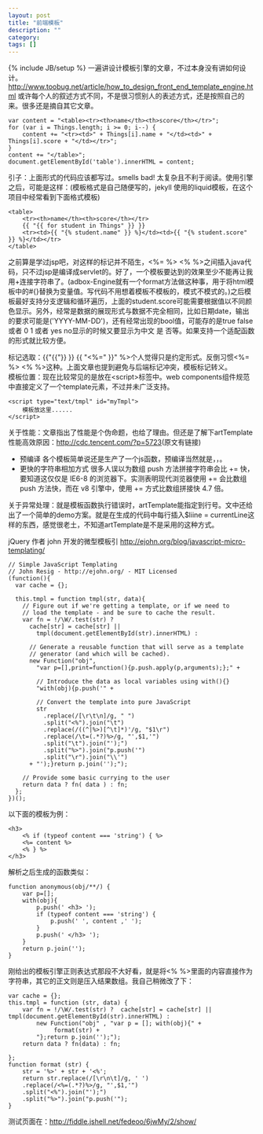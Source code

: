 ```yaml
---
layout: post
title: "前端模板"
description: ""
category: 
tags: []
---
```

{% include JB/setup %}
一遍讲设计模板引擎的文章，不过本身没有讲如何设计。
<http://www.toobug.net/article/how_to_design_front_end_template_engine.html>
或许每个人的叙述方式不同，不是很习惯别人的表述方式，还是按照自己的来。很多还是摘自其它文章。

    var content = "<table><tr><th>name</th><th>score</th></tr>";
    for (var i = Things.length; i >= 0; i--) {
        content += "<tr><td>" + Things[i].name + "</td><td>" + Things[i].score + "</td></tr>";
    }
    content += "</table>";
    document.getElementById('table').innerHTML = content;

引子：上面形式的代码应该都写过。smells bad! 太复杂且不利于阅读。使用引擎之后，可能是这样：(模板格式是自己随便写的，jekyll 使用的liquid模板，在这个项目中经常看到下面格式模板)

    <table>
        <tr><th>name</th><th>score</th></tr>
        {{ "{{ for student in Things" }} }}
        <tr><td>{{ "{% student.name" }} %}</td><td>{{ "{% student.score" }} %}</td></tr>
    </table>

之前算是学过jsp吧，对这样的标记并不陌生，<%= %> <% %>之间插入java代码，只不过jsp是编译成servlet的。好了，一个模板要达到的效果至少不能再让我用+连接字符串了。(adbox-Engine就有一个format方法做这种事，用于将html模板中的#{}替换为变量值。写代码不用想着模板不模板的，模式不模式的。)之后模板最好支持分支逻辑和循环遍历，上面的student.score可能需要根据值以不同颜色显示。另外，经常是数据的展现形式与数据不完全相同，比如日期date，输出的要求可能是('YYYY-MM-DD')，还有经常出现的bool值，可能存的是true false 或者 0 1 或者 yes no显示的时候又要显示为中文 是 否等。如果支持一个适配函数的形式就比较方便。

标记选取：{{"{{"}} }} {{ "<%=" }}" %>个人觉得只是约定形式。反倒习惯<%= %> <% %>这种。上面文章也提到避免与后端标记冲突，模板标记转义。  
模板位置：现在比较常见的是放在&lt;script&gt;标签中。web components组件规范中直接定义了一个template元素，不过并未广泛支持。
    
    <script type="text/tmpl" id="myTmpl">
        模板放这里......
    </script>

关于性能：文章指出了性能是个伪命题，也给了理由。但还是了解下artTemplate性能高效原因：<http://cdc.tencent.com/?p=5723>(原文有链接)

+ 预编译  各个模板简单说还是生产了一个js函数，预编译当然就是，，。
+ 更快的字符串相加方式  很多人误以为数组 push 方法拼接字符串会比 += 快，要知道这仅仅是 IE6-8 的浏览器下。实测表明现代浏览器使用 += 会比数组 push 方法快，而在 v8 引擎中，使用 += 方式比数组拼接快 4.7 倍。

关于异常处理：就是模板函数执行错误时，artTemplate能指定到行号。文中还给出了一个简单的demo方案。就是在生成的代码中每行插入$liine = currentLine这样的东西，感觉很老土，不知道artTemplate是不是采用的这种方式。


jQuery 作者 john 开发的微型模板引 <http://ejohn.org/blog/javascript-micro-templating/>

    // Simple JavaScript Templating
    // John Resig - http://ejohn.org/ - MIT Licensed
    (function(){
      var cache = {};
     
      this.tmpl = function tmpl(str, data){
        // Figure out if we're getting a template, or if we need to
        // load the template - and be sure to cache the result.
        var fn = !/\W/.test(str) ?
          cache[str] = cache[str] ||
            tmpl(document.getElementById(str).innerHTML) :
         
          // Generate a reusable function that will serve as a template
          // generator (and which will be cached).
          new Function("obj",
            "var p=[],print=function(){p.push.apply(p,arguments);};" +
           
            // Introduce the data as local variables using with(){}
            "with(obj){p.push('" +
           
            // Convert the template into pure JavaScript
            str
              .replace(/[\r\t\n]/g, " ")
              .split("<%").join("\t")
              .replace(/((^|%>)[^\t]*)'/g, "$1\r")
              .replace(/\t=(.*?)%>/g, "',$1,'")
              .split("\t").join("');")
              .split("%>").join("p.push('")
              .split("\r").join("\\'")
          + "');}return p.join('');");
       
        // Provide some basic currying to the user
        return data ? fn( data ) : fn;
      };
    })();


以下面的模板为例：

    <h3>
        <% if (typeof content === 'string') { %>
        <%= content %>
        <% } %>
    </h3>

解析之后生成的函数类似：

    function anonymous(obj/**/) {
        var p=[];
        with(obj){
            p.push(' <h3> '); 
            if (typeof content === 'string') {
                p.push(' ', content ,' '); 
            } 
            p.push(' </h3> ');
        }
        return p.join('');
    }

刚给出的模板引擎正则表达式那段不大好看，就是将<% %>里面的内容直接作为字符串，其它的正文则是压入结果数组。我自己稍微改了下：

    var cache = {};
    this.tmpl = function (str, data) {
        var fn = !/\W/.test(str) ?  cache[str] = cache[str] || tmpl(document.getElementById(str).innerHTML) :
            new Function("obj" , "var p = []; with(obj){" +
                 format(str) + 
            "};return p.join('');");
        return data ? fn(data) : fn;

    };
    function format (str) {
        str = '%>' + str + '<%';
        return str.replace(/[\r\n\t]/g, ' ')
        .replace(/<%=(.*?)%>/g, "',$1,'") 
        .split("<%").join("');")
        .split("%>").join("p.push('");
    }

测试页面在：<http://fiddle.jshell.net/fedeoo/6jwMy/2/show/>
